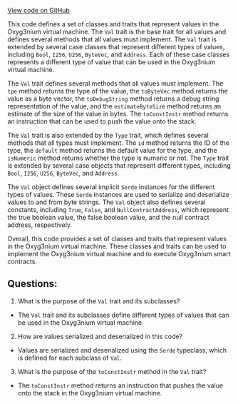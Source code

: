 [View code on GitHub](https://github.com/oxyg3nium/oxyg3nium/protocol/src/main/scala/org/oxyg3nium/protocol/vm/Val.scala)

This code defines a set of classes and traits that represent values in the Oxyg3nium virtual machine. The `Val` trait is the base trait for all values and defines several methods that all values must implement. The `Val` trait is extended by several case classes that represent different types of values, including `Bool`, `I256`, `U256`, `ByteVec`, and `Address`. Each of these case classes represents a different type of value that can be used in the Oxyg3nium virtual machine.

The `Val` trait defines several methods that all values must implement. The `tpe` method returns the type of the value, the `toByteVec` method returns the value as a byte vector, the `toDebugString` method returns a debug string representation of the value, and the `estimateByteSize` method returns an estimate of the size of the value in bytes. The `toConstInstr` method returns an instruction that can be used to push the value onto the stack.

The `Val` trait is also extended by the `Type` trait, which defines several methods that all types must implement. The `id` method returns the ID of the type, the `default` method returns the default value for the type, and the `isNumeric` method returns whether the type is numeric or not. The `Type` trait is extended by several case objects that represent different types, including `Bool`, `I256`, `U256`, `ByteVec`, and `Address`.

The `Val` object defines several implicit `Serde` instances for the different types of values. These `Serde` instances are used to serialize and deserialize values to and from byte strings. The `Val` object also defines several constants, including `True`, `False`, and `NullContractAddress`, which represent the true boolean value, the false boolean value, and the null contract address, respectively.

Overall, this code provides a set of classes and traits that represent values in the Oxyg3nium virtual machine. These classes and traits can be used to implement the Oxyg3nium virtual machine and to execute Oxyg3nium smart contracts.
## Questions: 
 1. What is the purpose of the `Val` trait and its subclasses?
- The `Val` trait and its subclasses define different types of values that can be used in the Oxyg3nium virtual machine.
2. How are values serialized and deserialized in this code?
- Values are serialized and deserialized using the `Serde` typeclass, which is defined for each subclass of `Val`.
3. What is the purpose of the `toConstInstr` method in the `Val` trait?
- The `toConstInstr` method returns an instruction that pushes the value onto the stack in the Oxyg3nium virtual machine.